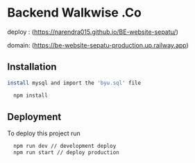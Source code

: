 
# Backend Walkwise .Co
deploy : (https://narendra015.github.io/BE-website-sepatu/)

domain: (https://be-website-sepatu-production.up.railway.app)

## Installation

```bash
install mysql and import the 'byu.sql' file
```

```bash
  npm install 
```
    
## Deployment

To deploy this project run

```bash
  npm run dev // development deploy
  npm run start // deploy production
```

